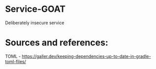 # Service-GOAT
 Deliberately insecure service



# Sources and references:
TOML - https://galler.dev/keeping-dependencies-up-to-date-in-gradle-toml-files/
